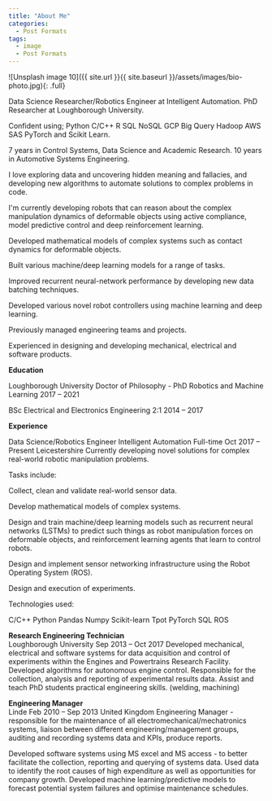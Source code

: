 ```yaml
---
title: "About Me"
categories:
  - Post Formats
tags:
  - image
  - Post Formats
---
```


![Unsplash image 10]({{ site.url }}{{ site.baseurl }}/assets/images/bio-photo.jpg){: .full}


Data Science Researcher/Robotics Engineer at Intelligent Automation.
PhD Researcher at Loughborough University.

Confident using;
Python
C/C++
R
SQL
NoSQL
GCP
Big Query
Hadoop
AWS
SAS
PyTorch
and Scikit Learn.


7 years in Control Systems, Data Science and Academic Research.
10 years in Automotive Systems Engineering.

I love exploring data and uncovering hidden meaning and fallacies, and developing new algorithms to automate solutions to complex problems in code.

I'm currently developing robots that can reason about the complex manipulation dynamics of deformable objects using active compliance, model predictive control and deep reinforcement learning.

Developed mathematical models of complex systems such as contact dynamics for deformable objects.

Built various machine/deep learning models for a range of tasks.

Improved recurrent neural-network performance by developing new data batching techniques.

Developed various novel robot controllers using machine learning and deep learning.

Previously managed engineering teams and projects.

Experienced in designing and developing mechanical, electrical and software products. 

**Education**

Loughborough University
Doctor of Philosophy - PhD Robotics and Machine Learning
2017 – 2021

BSc Electrical and Electronics Engineering 2:1
2014 – 2017

**Experience**

Data Science/Robotics Engineer
Intelligent Automation Full-time
Oct 2017 – Present
Leicestershire
Currently developing novel solutions for complex real-world robotic manipulation problems.

Tasks include:

Collect, clean and validate real-world sensor data.

Develop mathematical models of complex systems.

Design and train machine/deep learning models such as recurrent neural networks (LSTMs) to predict such things as robot manipulation forces on deformable objects, and reinforcement learning agents that learn to control robots.

Design and implement sensor networking infrastructure using the Robot Operating System (ROS).

Design and execution of experiments.

Technologies used:

C/C++
Python
Pandas
Numpy
Scikit-learn
Tpot
PyTorch
SQL
ROS


**Research Engineering Technician**<br>
Loughborough University
Sep 2013 – Oct 2017
Developed mechanical, electrical and software systems for data acquisition and control of experiments within the Engines and Powertrains Research Facility.
Developed algorithms for autonomous engine control.
Responsible for the collection, analysis and reporting of experimental results data.
Assist and teach PhD students practical engineering skills. (welding, machining)


**Engineering Manager**<br>
Linde
Feb 2010 – Sep 2013
United Kingdom
Engineering Manager - responsible for the maintenance of all electromechanical/mechatronics systems, liaison between different engineering/management groups, auditing and recording systems data and KPIs, produce reports.

Developed software systems using MS excel and MS access - to better facilitate the collection, reporting and querying of systems data.
Used data to identify the root causes of high expenditure as well as opportunities for company growth.
Developed machine learning/predictive models to forecast potential system failures and optimise maintenance schedules.





